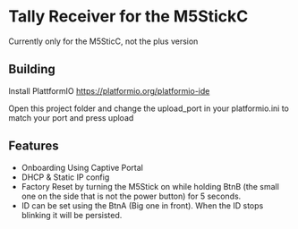 # Tally Receiver for the M5StickC
Currently only for the M5SticC, not the plus version

## Building
Install PlattformIO https://platformio.org/platformio-ide

Open this project folder and change the upload_port in your platformio.ini to match your port and press upload

## Features

  * Onboarding Using Captive Portal
  * DHCP & Static IP config
  * Factory Reset by turning the M5Stick on while holding BtnB (the small one on the side that is not the power button) for 5 seconds.
  * ID can be set using the BtnA (Big one in front). When the ID stops blinking it will be persisted.
